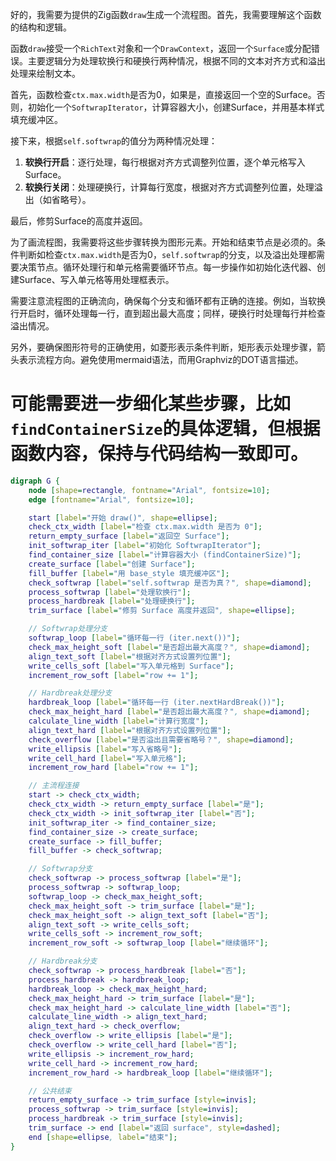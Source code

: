 好的，我需要为提供的Zig函数`draw`生成一个流程图。首先，我需要理解这个函数的结构和逻辑。

函数`draw`接受一个`RichText`对象和一个`DrawContext`，返回一个`Surface`或分配错误。主要逻辑分为处理软换行和硬换行两种情况，根据不同的文本对齐方式和溢出处理来绘制文本。

首先，函数检查`ctx.max.width`是否为0，如果是，直接返回一个空的Surface。否则，初始化一个`SoftwrapIterator`，计算容器大小，创建Surface，并用基本样式填充缓冲区。

接下来，根据`self.softwrap`的值分为两种情况处理：

1. **软换行开启**：逐行处理，每行根据对齐方式调整列位置，逐个单元格写入Surface。
2. **软换行关闭**：处理硬换行，计算每行宽度，根据对齐方式调整列位置，处理溢出（如省略号）。

最后，修剪Surface的高度并返回。

为了画流程图，我需要将这些步骤转换为图形元素。开始和结束节点是必须的。条件判断如检查`ctx.max.width`是否为0，`self.softwrap`的分支，以及溢出处理都需要决策节点。循环处理行和单元格需要循环节点。每一步操作如初始化迭代器、创建Surface、写入单元格等用处理框表示。

需要注意流程图的正确流向，确保每个分支和循环都有正确的连接。例如，当软换行开启时，循环处理每一行，直到超出最大高度；同样，硬换行时处理每行并检查溢出情况。

另外，要确保图形符号的正确使用，如菱形表示条件判断，矩形表示处理步骤，箭头表示流程方向。避免使用mermaid语法，而用Graphviz的DOT语言描述。

可能需要进一步细化某些步骤，比如`findContainerSize`的具体逻辑，但根据函数内容，保持与代码结构一致即可。
================================================
```dot
digraph G {
    node [shape=rectangle, fontname="Arial", fontsize=10];
    edge [fontname="Arial", fontsize=10];

    start [label="开始 draw()", shape=ellipse];
    check_ctx_width [label="检查 ctx.max.width 是否为 0"];
    return_empty_surface [label="返回空 Surface"];
    init_softwrap_iter [label="初始化 SoftwrapIterator"];
    find_container_size [label="计算容器大小 (findContainerSize)"];
    create_surface [label="创建 Surface"];
    fill_buffer [label="用 base_style 填充缓冲区"];
    check_softwrap [label="self.softwrap 是否为真？", shape=diamond];
    process_softwrap [label="处理软换行"];
    process_hardbreak [label="处理硬换行"];
    trim_surface [label="修剪 Surface 高度并返回", shape=ellipse];

    // Softwrap处理分支
    softwrap_loop [label="循环每一行 (iter.next())"];
    check_max_height_soft [label="是否超出最大高度？", shape=diamond];
    align_text_soft [label="根据对齐方式设置列位置"];
    write_cells_soft [label="写入单元格到 Surface"];
    increment_row_soft [label="row += 1"];

    // Hardbreak处理分支
    hardbreak_loop [label="循环每一行 (iter.nextHardBreak())"];
    check_max_height_hard [label="是否超出最大高度？", shape=diamond];
    calculate_line_width [label="计算行宽度"];
    align_text_hard [label="根据对齐方式设置列位置"];
    check_overflow [label="是否溢出且需要省略号？", shape=diamond];
    write_ellipsis [label="写入省略号"];
    write_cell_hard [label="写入单元格"];
    increment_row_hard [label="row += 1"];

    // 主流程连接
    start -> check_ctx_width;
    check_ctx_width -> return_empty_surface [label="是"];
    check_ctx_width -> init_softwrap_iter [label="否"];
    init_softwrap_iter -> find_container_size;
    find_container_size -> create_surface;
    create_surface -> fill_buffer;
    fill_buffer -> check_softwrap;

    // Softwrap分支
    check_softwrap -> process_softwrap [label="是"];
    process_softwrap -> softwrap_loop;
    softwrap_loop -> check_max_height_soft;
    check_max_height_soft -> trim_surface [label="是"];
    check_max_height_soft -> align_text_soft [label="否"];
    align_text_soft -> write_cells_soft;
    write_cells_soft -> increment_row_soft;
    increment_row_soft -> softwrap_loop [label="继续循环"];

    // Hardbreak分支
    check_softwrap -> process_hardbreak [label="否"];
    process_hardbreak -> hardbreak_loop;
    hardbreak_loop -> check_max_height_hard;
    check_max_height_hard -> trim_surface [label="是"];
    check_max_height_hard -> calculate_line_width [label="否"];
    calculate_line_width -> align_text_hard;
    align_text_hard -> check_overflow;
    check_overflow -> write_ellipsis [label="是"];
    check_overflow -> write_cell_hard [label="否"];
    write_ellipsis -> increment_row_hard;
    write_cell_hard -> increment_row_hard;
    increment_row_hard -> hardbreak_loop [label="继续循环"];

    // 公共结束
    return_empty_surface -> trim_surface [style=invis];
    process_softwrap -> trim_surface [style=invis];
    process_hardbreak -> trim_surface [style=invis];
    trim_surface -> end [label="返回 surface", style=dashed];
    end [shape=ellipse, label="结束"];
}
```
